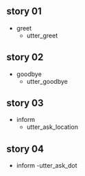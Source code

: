 ## story 01
* greet
   - utter_greet

## story 02
* goodbye
   - utter_goodbye

## story 03
* inform
  - utter_ask_location

## story 04
* inform
   -utter_ask_dot




